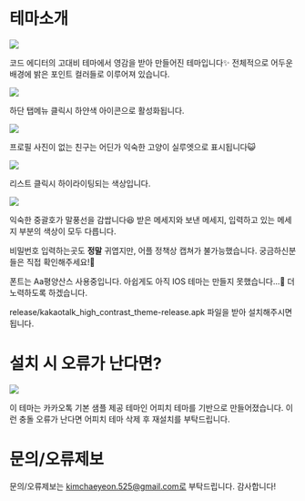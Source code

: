 # 테마소개

![](https://velog.velcdn.com/images/kimbangto/post/e8d777d8-1cc9-4772-a046-c5f05308f398/image.png)

코드 에디터의 고대비 테마에서 영감을 받아 만들어진 테마입니다✨
전체적으로 어두운 배경에 밝은 포인트 컬러들로 이루어져 있습니다.

![](https://velog.velcdn.com/images/kimbangto/post/482568b2-76fc-4726-a132-f225fffa946e/image.png)

하단 탭메뉴 클릭시 하얀색 아이콘으로 활성화됩니다.

![](https://velog.velcdn.com/images/kimbangto/post/3b985dd5-fd68-4676-b969-ae744be7ac93/image.png)

프로필 사진이 없는 친구는 어딘가 익숙한 고양이 실루엣으로 표시됩니다😺

![](https://velog.velcdn.com/images/kimbangto/post/47b44701-bd8f-488f-b798-f3549f48b5fd/image.png)

리스트 클릭시 하이라이팅되는 색상입니다.

![](https://velog.velcdn.com/images/kimbangto/post/3607f764-b0c3-4c1d-ae81-f7c28696bbfd/image.png)


익숙한 중괄호가 말풍선을 감쌉니다😆
받은 메세지와 보낸 메세지, 입력하고 있는 메세지 부분의 색상이 모두 다릅니다.

비밀번호 입력하는곳도  **정말** 귀엽지만, 어플 정책상 캡쳐가 불가능했습니다.
궁금하신분들은 직접 확인해주세요!🥳

폰트는 Aa평양산스 사용중입니다.
아쉽게도 아직 IOS 테마는 만들지 못했습니다...🥹 더 노력하도록 하겠습니다.

release/kakaotalk_high_contrast_theme-release.apk 파일을 받아 설치해주시면 됩니다.

# 설치 시 오류가 난다면?

![](https://velog.velcdn.com/images/kimbangto/post/c23fd3bb-fdfa-4cee-856e-694e206b3430/image.png)

이 테마는 카카오톡 기본 샘플 제공 테마인 어피치 테마를 기반으로 만들어졌습니다.
이런 충돌 오류가 난다면 어피치 테마 삭제 후 재설치를 부탁드립니다.

# 문의/오류제보

문의/오류제보는 kimchaeyeon.525@gmail.com로 부탁드립니다. 감사합니다!
